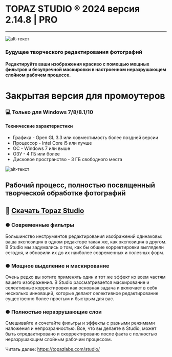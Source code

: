 # TOPAZ STUDIO ® 2024 версия 2.14.8 | PRO
-------------
![alt-текст](https://i.imgur.com/7bvxiWF.jpeg)

### Будущее творческого редактирования фотографий

#### Редактируйте ваши изображения красиво с помощью мощных фильтров и безупречной маскировки в настроенном неразрушающем слойном рабочем процессе.

# Закрытая версия для промоутеров
### 💻 Только для Windows 7/8/8.1/10
#### Технические характеристики
* Графика - Open GL 3.3 или совместимость более поздней версии
* Процессор - Intel Core i5 или лучше
* ОС - Windows 7 или выше 
* ОЗУ - 4 ГБ или более
* Дисковое пространство - 3 ГБ свободного места

![alt-текст](https://i.imgur.com/8VO2BA0.png)

## Рабочий процесс, полностью посвященный творческой обработке фотографий

## 🔐 [Скачать Topaz Studio](https://bit.ly/3MF2bWq)
### ● Современные фильтры

Большинство инструментов редактирования изображений одинаковы: ваша экспозиция в одном редакторе такая же, как экспозиция в другом. В Studio мы задумались о том, как бы общие корректировки выглядели сегодня, и обновили их до их наиболее современных и полезных форм.

### ● Мощное выделение и маскирование

Очень редко вы хотите применять один и тот же эффект ко всем частям вашего изображения. В Studio рассматривается маскирование и селективные корректировки как основная задача и включает в себя несколько инноваций, которые делают селективное редактирование существенно более простым и быстрым для вас.

### ● Полностью неразрушающие слои 

Смешивайте и сочетайте фильтры и эффекты с разными режимами наложения и непрозрачностью. Все, что вы делаете в Studio, может быть отредактировано и скорректировано после факта с полностью неразрушающим слойным рабочим процессом.




Читать далее: https://topazlabs.com/studio/
